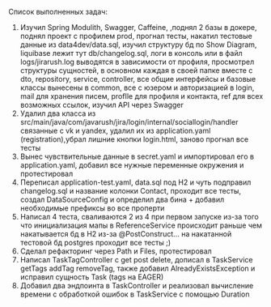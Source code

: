 Список выполненных задач:

1) Изучил Spring Modulith, Swagger, Caffeine,
   ,поднял 2 базы в докере, поднял проект с профилем prod, прогнал тесты,
   накатил тестовые данные из data4dev/data.sql, изучил структуру бд по Show Diagram,
   liquibase лежит тут db/changelog.sql, логи в консоль или в файл logs/jirarush.log выводятся в зависимости от профиля,
   просмотрел структуры сущностей, в основном каждая в своей папке вместе с dto, repository, service, controller,
   все общие интерфейсы и базовые классы вынесены в common, все с юзером и авторизацией в login, mail для хранения
   писем,
   profIle для профиля и контакта, ref для всех возможных ссылок, изучил API через Swagger
2) Удалил два класса из src/main/java/com/javarush/jira/login/internal/sociallogin/handler связанные с vk и yandex,
   удалил их из application.yaml (registration),убрал лишние кнопки login.html, заново прогнал все тесты
3) Вынес чувствительные данные в secret.yaml и импортировал его в application.yaml, добавил все нужные переменные
   окружения и протестировал
4) Переписал application-test.yaml, data.sql под H2 и чуть подправил changelog.sql и название колонки Contact,
   проходит все тесты, создал DataSourceConfig и определил два бина + добавил необходимые префиксы во все проперти
5) Написал 4 теста, сваливаются 2 из 4 при первом запуске из-за того что инициализация мапы в ReferenceService
   происходит раньше чем накатывается бд в H2 из-за @PostConstruct...
   на накатанной тестовой бд postgres проходит все тесты ;)
6) Сделал рефакторинг через Path и Files, протестировал
7) Написал TaskTagController c get post delete, дописал в TaskService getTags addTag removeTag,
   также добавил AlreadyExistsException и исправил сущность Task (tags на EAGER)
8) Добавил два эндпоинта в TaskController и реализовал вычисление времени с обработкой ошибок в TaskService с помощью Duration